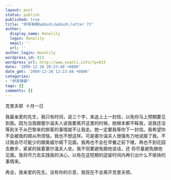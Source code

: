 ```yaml
---
layout: post
status: publish
published: true
title: "伊芙琳娜&mdash;&mdash;letter 71"
author:
  display_name: Honolily
  login: Honolily
  email: ''
  url: ''
author_login: Honolily
wordpress_id: 813
wordpress_url: http://www.yuanli.info/?p=813
date: '2009-12-20 20:23:48 +0800'
date_gmt: '2009-12-20 12:23:48 +0800'
categories:
- "伊芙琳娜"
tags: []
comments: []
---
```

<p>克里夫顿&nbsp; 十月一日</p>
<p>我最亲爱的先生，我只有时间，说三个字，来追上上一封信，以免你马上预期要见到我。因为当我跟塞尔温夫人说我要离开这里的时候，她根本都不睬我，说我还没等到关于从巴黎来的旅客的事情就不让我走。她一定要我等你下一封信。我希望你不会被我的顺从所烦恼，我也不想这样。可是塞尔温夫人很强有力地说服了我。不过我会尽可能少的跟奥威尔阁下见面。我再也不会在早餐之前下楼，再也不到花园去散步，紧紧的挨着塞尔温夫人坐。我不但要避免跟他说话，还 将尽量避免跟他见面。我将尽力去实践我的决心，以免在这短期的逗留时间内再引出什么不愉快的事情来。</p>
<p>再会，我亲爱的先生。没有你的示意，我现在不会离开克里夫顿。</p>
